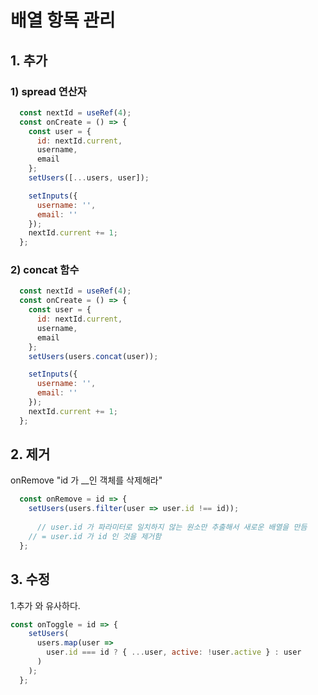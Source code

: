 # 배열 항목 관리

## 1. 추가

### 1)  spread 연산자

```jsx
  const nextId = useRef(4);
  const onCreate = () => {
    const user = {
      id: nextId.current,
      username,
      email
    };
    setUsers([...users, user]);

    setInputs({
      username: '',
      email: ''
    });
    nextId.current += 1;
  };
```



### 2) concat 함수

```jsx
  const nextId = useRef(4);
  const onCreate = () => {
    const user = {
      id: nextId.current,
      username,
      email
    };
    setUsers(users.concat(user));

    setInputs({
      username: '',
      email: ''
    });
    nextId.current += 1;
  };
```



## 2. 제거

onRemove "id 가 __인 객체를 삭제해라"

```jsx
  const onRemove = id => {
    setUsers(users.filter(user => user.id !== id));
    
      // user.id 가 파라미터로 일치하지 않는 원소만 추출해서 새로운 배열을 만듬
    // = user.id 가 id 인 것을 제거함
  };
```



## 3. 수정

1.추가 와 유사하다.

```jsx
const onToggle = id => {
    setUsers(
      users.map(user =>
        user.id === id ? { ...user, active: !user.active } : user
      )
    );
  };
```

